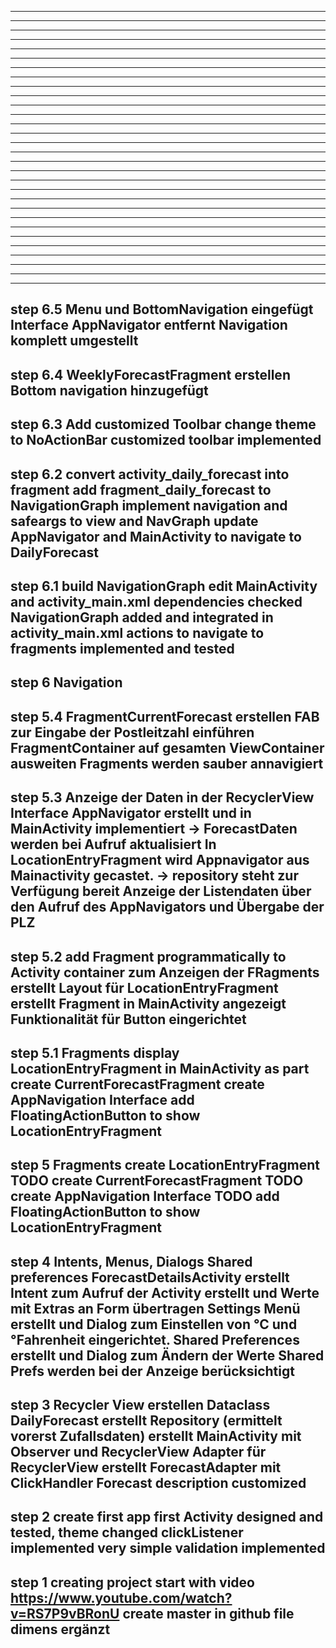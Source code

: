 ---------------------------------------------------------------------------------------------------
---------------------------------------------------------------------------------------------------
---------------------------------------------------------------------------------------------------
---------------------------------------------------------------------------------------------------
---------------------------------------------------------------------------------------------------
---------------------------------------------------------------------------------------------------
---------------------------------------------------------------------------------------------------
---------------------------------------------------------------------------------------------------
---------------------------------------------------------------------------------------------------
---------------------------------------------------------------------------------------------------
---------------------------------------------------------------------------------------------------
---------------------------------------------------------------------------------------------------
---------------------------------------------------------------------------------------------------
---------------------------------------------------------------------------------------------------
---------------------------------------------------------------------------------------------------
---------------------------------------------------------------------------------------------------
---------------------------------------------------------------------------------------------------
---------------------------------------------------------------------------------------------------
---------------------------------------------------------------------------------------------------
---------------------------------------------------------------------------------------------------
---------------------------------------------------------------------------------------------------
---------------------------------------------------------------------------------------------------
---------------------------------------------------------------------------------------------------
---------------------------------------------------------------------------------------------------
---------------------------------------------------------------------------------------------------
---------------------------------------------------------------------------------------------------
---------------------------------------------------------------------------------------------------
---------------------------------------------------------------------------------------------------
---------------------------------------------------------------------------------------------------
---------------------------------------------------------------------------------------------------
step 6.5    Menu und BottomNavigation eingefügt
            Interface AppNavigator entfernt
            Navigation komplett umgestellt
---------------------------------------------------------------------------------------------------
step 6.4    WeeklyForecastFragment erstellen
            Bottom navigation hinzugefügt
---------------------------------------------------------------------------------------------------
step 6.3    Add customized Toolbar
            change theme to NoActionBar
            customized toolbar implemented
---------------------------------------------------------------------------------------------------
step 6.2    convert activity_daily_forecast into fragment
            add fragment_daily_forecast to NavigationGraph
            implement navigation and safeargs to view and NavGraph
            update AppNavigator and MainActivity to navigate to DailyForecast
---------------------------------------------------------------------------------------------------
step 6.1    build NavigationGraph
            edit MainActivity and activity_main.xml
            dependencies checked
            NavigationGraph added and integrated in activity_main.xml
            actions to navigate to fragments implemented and tested
---------------------------------------------------------------------------------------------------
step 6      Navigation
---------------------------------------------------------------------------------------------------
step 5.4    FragmentCurrentForecast erstellen
            FAB zur Eingabe der Postleitzahl einführen
            FragmentContainer auf gesamten ViewContainer ausweiten
            Fragments werden sauber annavigiert
---------------------------------------------------------------------------------------------------
step 5.3    Anzeige der Daten in der RecyclerView
            Interface AppNavigator erstellt und in MainActivity implementiert ->
            ForecastDaten werden bei Aufruf aktualisiert
            In LocationEntryFragment wird Appnavigator aus Mainactivity gecastet.
            -> repository steht zur Verfügung bereit
            Anzeige der Listendaten über den Aufruf des AppNavigators und Übergabe der PLZ
---------------------------------------------------------------------------------------------------
step 5.2    add Fragment programmatically to Activity
            container zum Anzeigen der FRagments erstellt
            Layout für LocationEntryFragment erstellt
            Fragment in MainActivity angezeigt
            Funktionalität für Button eingerichtet
---------------------------------------------------------------------------------------------------
step 5.1  Fragments
        display LocationEntryFragment
        in MainActivity as part
        create CurrentForecastFragment
        create AppNavigation Interface
        add FloatingActionButton to show LocationEntryFragment
---------------------------------------------------------------------------------------------------
step 5  Fragments
        create LocationEntryFragment
        TODO create CurrentForecastFragment
        TODO create AppNavigation Interface
        TODO add FloatingActionButton to show LocationEntryFragment
---------------------------------------------------------------------------------------------------
step 4  Intents, Menus, Dialogs Shared preferences
        ForecastDetailsActivity erstellt
        Intent zum Aufruf der Activity erstellt und Werte mit Extras an Form übertragen
        Settings Menü erstellt und Dialog zum Einstellen von °C und °Fahrenheit
        eingerichtet.
        Shared Preferences erstellt und Dialog zum Ändern der Werte
        Shared Prefs werden bei der Anzeige berücksichtigt
---------------------------------------------------------------------------------------------------
step 3  Recycler View erstellen
        Dataclass DailyForecast erstellt
        Repository (ermittelt vorerst Zufallsdaten) erstellt
        MainActivity mit Observer und RecyclerView
        Adapter für RecyclerView erstellt
        ForecastAdapter mit ClickHandler
        Forecast description customized
---------------------------------------------------------------------------------------------------
step 2  create first app
        first Activity designed and tested, theme changed clickListener implemented
        very simple validation implemented
---------------------------------------------------------------------------------------------------
step 1  creating project
        start with video https://www.youtube.com/watch?v=RS7P9vBRonU
        create master in github
        file dimens ergänzt
---------------------------------------------------------------------------------------------------